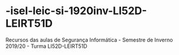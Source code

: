 # -isel-leic-si-1920inv-LI52D-LEIRT51D
Recursos das aulas de Segurança Informática - Semestre de Inverno 2019/20 - Turma LI52D-LEIRT51D

